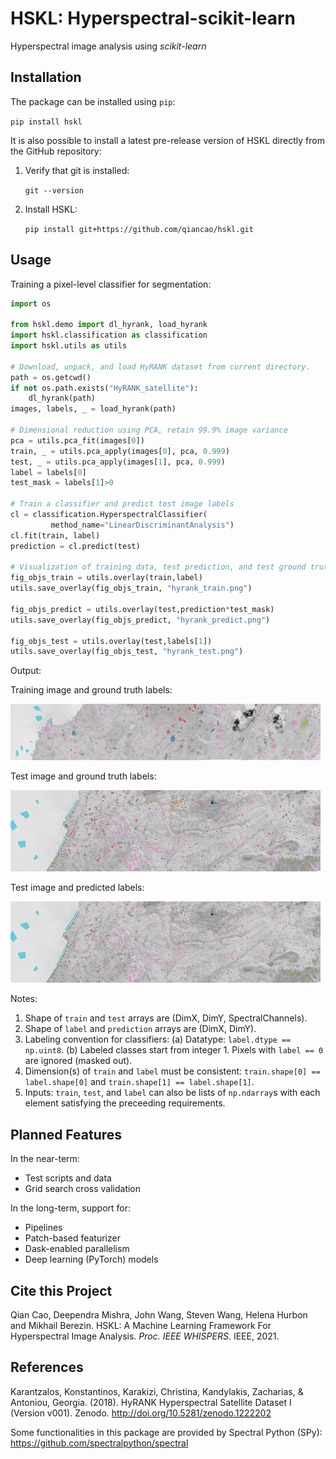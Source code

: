 # HSKL: Hyperspectral-scikit-learn

Hyperspectral image analysis using *scikit-learn*

## Installation

The package can be installed using `pip`:

`pip install hskl`

It is also possible to install a latest pre-release version of HSKL directly from the GitHub repository:

1. Verify that git is installed:

    `git --version`

2. Install HSKL:

    `pip install git+https://github.com/qiancao/hskl.git`

## Usage

Training a pixel-level classifier for segmentation:

```python
import os

from hskl.demo import dl_hyrank, load_hyrank
import hskl.classification as classification
import hskl.utils as utils

# Download, unpack, and load HyRANK dataset from current directory.
path = os.getcwd()
if not os.path.exists("HyRANK_satellite"):
    dl_hyrank(path)    
images, labels, _ = load_hyrank(path)

# Dimensional reduction using PCA, retain 99.9% image variance
pca = utils.pca_fit(images[0])
train, _ = utils.pca_apply(images[0], pca, 0.999)
test, _ = utils.pca_apply(images[1], pca, 0.999)
label = labels[0]
test_mask = labels[1]>0

# Train a classifier and predict test image labels
cl = classification.HyperspectralClassifier(
         method_name="LinearDiscriminantAnalysis")
cl.fit(train, label)
prediction = cl.predict(test)

# Visualization of training data, test prediction, and test ground truth
fig_objs_train = utils.overlay(train,label)
utils.save_overlay(fig_objs_train, "hyrank_train.png")

fig_objs_predict = utils.overlay(test,prediction*test_mask)
utils.save_overlay(fig_objs_predict, "hyrank_predict.png")

fig_objs_test = utils.overlay(test,labels[1])
utils.save_overlay(fig_objs_test, "hyrank_test.png")
```
Output:

Training image and ground truth labels:

![Training](https://raw.githubusercontent.com/qiancao/hskl/main/examples/hyrank_train.png)

Test image and ground truth labels:

![Testing Ground Truth](https://raw.githubusercontent.com/qiancao/hskl/main/examples/hyrank_test.png)

Test image and predicted labels:

![Testing Prediction](https://raw.githubusercontent.com/qiancao/hskl/main/examples/hyrank_predict.png)

Notes:
1. Shape of `train` and `test` arrays are (DimX, DimY, SpectralChannels).
2. Shape of `label` and `prediction` arrays are (DimX, DimY).
3. Labeling convention for classifiers:
         (a) Datatype: `label.dtype == np.uint8`.
         (b) Labeled classes start from integer 1. Pixels with `label == 0` are ignored (masked out).
5. Dimension(s) of `train` and `label` must be consistent: `train.shape[0] == label.shape[0]` and `train.shape[1] == label.shape[1]`.
6. Inputs: `train`, `test`, and `label` can also be lists of `np.ndarray`s with each element satisfying the preceeding requirements.

## Planned Features

In the near-term:
* Test scripts and data
* Grid search cross validation

In the long-term, support for:
* Pipelines
* Patch-based featurizer
* Dask-enabled parallelism
* Deep learning (PyTorch) models

## Cite this Project

Qian Cao, Deependra Mishra, John Wang, Steven Wang, Helena Hurbon and Mikhail Berezin. HSKL:  A Machine Learning Framework For Hyperspectral Image Analysis. *Proc. IEEE WHISPERS*. IEEE, 2021.

## References

Karantzalos, Konstantinos, Karakizi, Christina, Kandylakis, Zacharias, & Antoniou, Georgia. (2018). HyRANK Hyperspectral Satellite Dataset I (Version v001). Zenodo. http://doi.org/10.5281/zenodo.1222202

Some functionalities in this package are provided by Spectral Python (SPy): https://github.com/spectralpython/spectral

